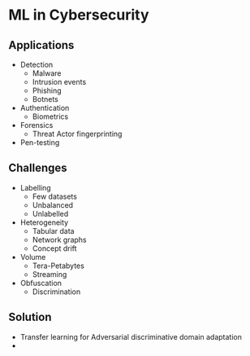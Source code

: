 # ML in Cybersecurity

## Applications
- Detection
	- Malware
	- Intrusion events
	- Phishing
	- Botnets
- Authentication
	- Biometrics
- Forensics
	- Threat Actor fingerprinting
- Pen-testing

## Challenges

- Labelling
	- Few datasets
	- Unbalanced
	- Unlabelled
- Heterogeneity
	- Tabular data
	- Network graphs
	- Concept drift
- Volume
	- Tera-Petabytes
	- Streaming
- Obfuscation
	- Discrimination
## Solution
- Transfer learning for Adversarial discriminative domain adaptation
- 